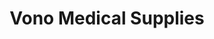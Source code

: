 ---
title: "Vono Medical Supplies"
url: /springfield/vono-medical-supplies/
shop: medical supply
---